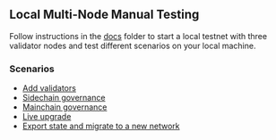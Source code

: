## Local Multi-Node Manual Testing

Follow instructions in the [docs](./docs) folder to start a local testnet with three validator nodes
and test different scenarios on your local machine.

### Scenarios

- [Add validators](./docs/add_validators.md)
- [Sidechain governance](./docs/sidechain_governance.md)
- [Mainchain governance](./docs/mainchain_governance.md)
- [Live upgrade](./docs/live_upgrade.md)
- [Export state and migrate to a new network](./docs/export_migrate.md)
